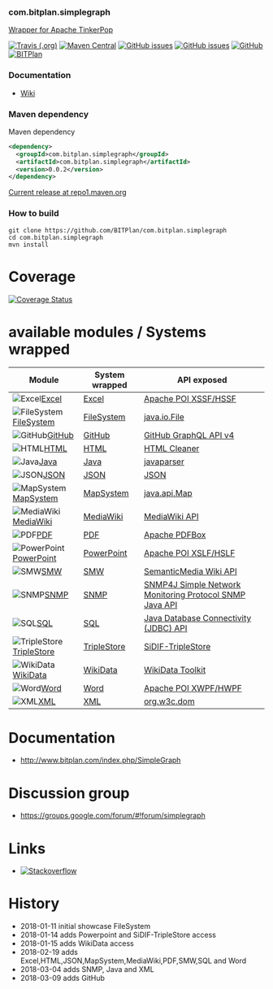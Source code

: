 ### com.bitplan.simplegraph
[Wrapper for Apache TinkerPop](http://www.bitplan.com/index.php/SimpleGraph) 

[![Travis (.org)](https://img.shields.io/travis/BITPlan/com.bitplan.simplegraph.svg)](https://travis-ci.org/BITPlan/com.bitplan.simplegraph)
[![Maven Central](https://img.shields.io/maven-central/v/com.bitplan.simplegraph/com.bitplan.simplegraph.svg)](https://search.maven.org/artifact/com.bitplan.simplegraph/com.bitplan.simplegraph/0.0.2/jar)
[![GitHub issues](https://img.shields.io/github/issues/BITPlan/com.bitplan.simplegraph.svg)](https://github.com/BITPlan/com.bitplan.simplegraph/issues)
[![GitHub issues](https://img.shields.io/github/issues-closed/BITPlan/com.bitplan.simplegraph.svg)](https://github.com/BITPlan/com.bitplan.simplegraph/issues/?q=is%3Aissue+is%3Aclosed)
[![GitHub](https://img.shields.io/github/license/BITPlan/com.bitplan.simplegraph.svg)](https://www.apache.org/licenses/LICENSE-2.0)
[![BITPlan](http://wiki.bitplan.com/images/wiki/thumb/3/38/BITPlanLogoFontLessTransparent.png/198px-BITPlanLogoFontLessTransparent.png)](http://www.bitplan.com)

### Documentation
* [Wiki](http://www.bitplan.com/index.php/SimpleGraph)
### Maven dependency

Maven dependency
```xml
<dependency>
  <groupId>com.bitplan.simplegraph</groupId>
  <artifactId>com.bitplan.simplegraph</artifactId>
  <version>0.0.2</version>
</dependency>
```

[Current release at repo1.maven.org](http://repo1.maven.org/maven2/com/bitplan/simplegraph/com.bitplan.simplegraph/0.0.2/)

### How to build
```
git clone https://github.com/BITPlan/com.bitplan.simplegraph
cd com.bitplan.simplegraph
mvn install
```
# Coverage
[![Coverage Status](https://coveralls.io/repos/github/BITPlan/com.bitplan.simplegraph/badge.svg?branch=master)](https://coveralls.io/github/BITPlan/com.bitplan.simplegraph?branch=master)

# available modules / Systems wrapped
| Module | System wrapped | API exposed |
|---------------------------------------------------------------------- | ---------------- | ----------- |
|![Excel](https://upload.wikimedia.org/wikipedia/commons/thumb/8/86/Microsoft_Excel_2013_logo.svg/100px-Microsoft_Excel_2013_logo.svg.png)[Excel](http://www.bitplan.com/index.php/SimpleGraph-Excel) |[Excel](https://en.wikipedia.org/wiki/Microsoft_Excel) |[Apache POI XSSF/HSSF](https://poi.apache.org/spreadsheet/quick-guide.html)
|![FileSystem](https://upload.wikimedia.org/wikipedia/commons/thumb/f/f3/Folder.svg/100px-Folder.svg.png)[FileSystem](http://www.bitplan.com/index.php/SimpleGraph-FileSystem) |[FileSystem](https://en.wikipedia.org/wiki/File_system) |[java.io.File](https://docs.oracle.com/javase/8/docs/api/java/io/File.html)
|![GitHub](http://wiki.bitplan.com/images/wiki/thumb/6/61/Octocat.png/100px-Octocat.png)[GitHub](http://www.bitplan.com/index.php/SimpleGraph-GitHub) |[GitHub](https://github.com) |[GitHub GraphQL API v4](https://developer.github.com/v4/) 
|![HTML](https://upload.wikimedia.org/wikipedia/commons/thumb/6/61/HTML5_logo_and_wordmark.svg/100px-HTML5_logo_and_wordmark.svg.png)[HTML](http://www.bitplan.com/index.php/SimpleGraph-HTML) |[HTML](https://en.wikipedia.org/wiki/HTML) |[HTML Cleaner](http://htmlcleaner.sourceforge.net/)
|![Java](http://wiki.bitplan.com/images/wiki/thumb/e/e1/Java-Logo.svg/100px-Java-Logo.svg.png)[Java](http://www.bitplan.com/index.php/SimpleGraph-Java) |[Java](https://en.wikipedia.org/wiki/Java_(programming_language)) |[javaparser](https://github.com/javaparser/javaparser) 
|![JSON](https://upload.wikimedia.org/wikipedia/commons/thumb/c/c9/JSON_vector_logo.svg/100px-JSON_vector_logo.svg.png)[JSON](http://www.bitplan.com/index.php/SimpleGraph-JSON) |[JSON](https://en.wikipedia.org/wiki/JavaScript_Object_Notation) |[JSON](https://www.json.org/)
|![MapSystem](http://wiki.bitplan.com/images/wiki/thumb/4/43/Map.png/100px-Map.png)[MapSystem](http://www.bitplan.com/index.php/SimpleGraph-MapSystem) |[MapSystem](https://en.wikipedia.org/wiki/Hash_table) |[java.api.Map](https://docs.oracle.com/javase/8/docs/api/java/util/Map.html)
|![MediaWiki](https://upload.wikimedia.org/wikipedia/commons/thumb/3/30/Mediawiki_logo_reworked.svg/100px-Mediawiki_logo_reworked.svg.png)[MediaWiki](http://www.bitplan.com/index.php/SimpleGraph-MediaWiki) |[MediaWiki](https://www.mediawiki.org/wiki/API:Main_page_MediaWiki) |[MediaWiki API](https://www.mediawiki.org/wiki/API:Main_page)
|![PDF](https://upload.wikimedia.org/wikipedia/commons/thumb/e/ec/Pdf_by_mimooh.svg/100px-Pdf_by_mimooh.svg.png)[PDF](http://www.bitplan.com/index.php/SimpleGraph-PDF) |[PDF](https://de.wikipedia.org/wiki/Portable_Document_Format) |[Apache PDFBox](https://pdfbox.apache.org/)
|![PowerPoint](https://upload.wikimedia.org/wikipedia/commons/thumb/b/b0/Microsoft_PowerPoint_2013_logo.svg/100px-Microsoft_PowerPoint_2013_logo.svg.png)[PowerPoint](http://www.bitplan.com/index.php/SimpleGraph-PowerPoint) |[PowerPoint](https://en.wikipedia.org/wiki/Microsoft_PowerPoint) |[Apache POI XSLF/HSLF](https://poi.apache.org/slideshow/xslf-cookbook.html)
|![SMW](https://upload.wikimedia.org/wikipedia/commons/thumb/a/ac/SemanticMediaWiki_Logo.png/100px-SemanticMediaWiki_Logo.png)[SMW](http://www.bitplan.com/index.php/SimpleGraph-SMW) |[SMW](https://en.wikipedia.org/wiki/SMW) |[SemanticMedia Wiki API](https://www.semantic-mediawiki.org/wiki/Help:API)
|![SNMP](http://wiki.bitplan.com/images/wiki/5/5d/Snmp.png)[SNMP](http://www.bitplan.com/index.php/SimpleGraph-SNMP) |[SNMP](https://en.wikipedia.org/wiki/Simple_Network_Management_Protocol) |[SNMP4J Simple Network Monitoring Protocol SNMP Java API](http://www.snmp4j.org/)
|![SQL](http://wiki.bitplan.com/images/wiki/thumb/1/18/Database.svg/100px-Database.svg.png)[SQL](http://www.bitplan.com/index.php/SimpleGraph-SQL) |[SQL](https://en.wikipedia.org/wiki/SQL) |[Java Database Connectivity (JDBC) API](https://docs.oracle.com/javase/8/docs/api/java/sql/package-summary.html)
|![TripleStore](http://wiki.bitplan.com/images/wiki/thumb/5/52/TripleStore-Icon.png/100px-TripleStore-Icon.png)[TripleStore](http://www.bitplan.com/index.php/SimpleGraph-TripleStore) |[TripleStore](https://en.wikipedia.org/wiki/Triplestore) |[SiDIF-TripleStore](https://github.com/BITPlan/org.sidif.triplestore)
|![WikiData](https://upload.wikimedia.org/wikipedia/commons/thumb/6/66/Wikidata-logo-en.svg/100px-Wikidata-logo-en.svg.png)[WikiData](http://www.bitplan.com/index.php/SimpleGraph-WikiData) |[WikiData](https://en.wikipedia.org/wiki/Wikidata) |[WikiData Toolkit](https://github.com/Wikidata/Wikidata-Toolkit)
|![Word](https://upload.wikimedia.org/wikipedia/commons/thumb/4/4f/Microsoft_Word_2013_logo.svg/100px-Microsoft_Word_2013_logo.svg.png)[Word](http://www.bitplan.com/index.php/SimpleGraph-Word) |[Word](https://en.wikipedia.org/wiki/Word) |[Apache POI XWPF/HWPF](https://poi.apache.org/document/quick-guide-xwpf.html) 
|![XML](https://upload.wikimedia.org/wikipedia/commons/thumb/9/9d/Xml_logo.svg/150px-Xml_logo.svg.png)[XML](http://www.bitplan.com/index.php/SimpleGraph-XML) |[XML](https://en.wikipedia.org/wiki/XML) |[org.w3c.dom](https://docs.oracle.com/javase/7/docs/api/org/w3c/dom/package-summary.html) 

# Documentation
* http://www.bitplan.com/index.php/SimpleGraph

# Discussion group
* https://groups.google.com/forum/#!forum/simplegraph

# Links

* [![Stackoverflow](https://upload.wikimedia.org/wikipedia/commons/thumb/0/02/Stack_Overflow_logo.svg/150px-Stack_Overflow_logo.svg.png)](https://stackoverflow.com/questions/tagged/simplegraph)

# History
* 2018-01-11 initial showcase FileSystem
* 2018-01-14 adds Powerpoint and SiDIF-TripleStore access
* 2018-01-15 adds WikiData access
* 2018-02-19 adds Excel,HTML,JSON,MapSystem,MediaWiki,PDF,SMW,SQL and Word
* 2018-03-04 adds SNMP, Java and XML
* 2018-03-09 adds GitHub
